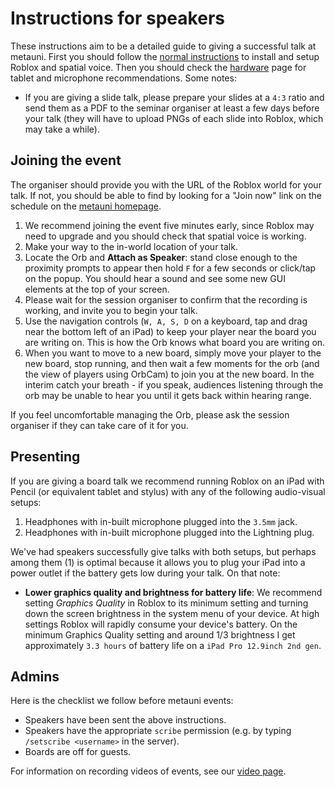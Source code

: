 # Instructions for speakers

These instructions aim to be a detailed guide to giving a successful talk at metauni. First you should follow the [normal instructions](instructions) to install and setup Roblox and spatial voice. Then you should check the [hardware](hardware) page for tablet and microphone recommendations. Some notes:

* If you are giving a slide talk, please prepare your slides at a `4:3` ratio and send them as a PDF to the seminar organiser at least a few days before your talk (they will have to upload PNGs of each slide into Roblox, which may take a while).

## Joining the event

The organiser should provide you with the URL of the Roblox world for your talk. If not, you should be able to find by looking for a "Join now" link on the schedule on the [metauni homepage](https://metauni.org).

1. We recommend joining the event five minutes early, since Roblox may need to upgrade and you should check that spatial voice is working.
2. Make your way to the in-world location of your talk.
3. Locate the Orb and **Attach as Speaker**: stand close enough to the proximity prompts to appear then hold `F` for a few seconds or click/tap on the popup. You should hear a sound and see some new GUI elements at the top of your screen.
4. Please wait for the session organiser to confirm that the recording is working, and invite you to begin your talk.
5. Use the navigation controls (`W, A, S, D` on a keyboard, tap and drag near the bottom left of an iPad) to keep your player near the board you are writing on. This is how the Orb knows what board you are writing on.
6. When you want to move to a new board, simply move your player to the new board, stop running, and then wait a few moments for the orb (and the view of players using OrbCam) to join you at the new board. In the interim catch your breath - if you speak, audiences listening through the orb may be unable to hear you until it gets back within hearing range.

If you feel uncomfortable managing the Orb, please ask the session organiser if they can take care of it for you.

## Presenting

If you are giving a board talk we recommend running Roblox on an iPad with Pencil (or equivalent tablet and stylus) with any of the following audio-visual setups:

1. Headphones with in-built microphone plugged into the `3.5mm` jack.
2. Headphones with in-built microphone plugged into the Lightning plug.

We've had speakers successfully give talks with both setups, but perhaps among them (1) is optimal because it allows you to plug your iPad into a power outlet if the battery gets low during your talk. On that note:

* **Lower graphics quality and brightness for battery life**: We recommend setting *Graphics Quality* in Roblox to its minimum setting and turning down the screen brightness in the system menu of your device. At high settings Roblox will rapidly consume your device's battery. On the minimum Graphics Quality setting and around 1/3 brightness I get approximately `3.3 hours` of battery life on a `iPad Pro 12.9inch 2nd gen`.

## Admins

Here is the checklist we follow before metauni events:

* Speakers have been sent the above instructions.
* Speakers have the appropriate `scribe` permission (e.g. by typing `/setscribe <username>` in the server).
* Boards are off for guests.

For information on recording videos of events, see our [video page](video).
